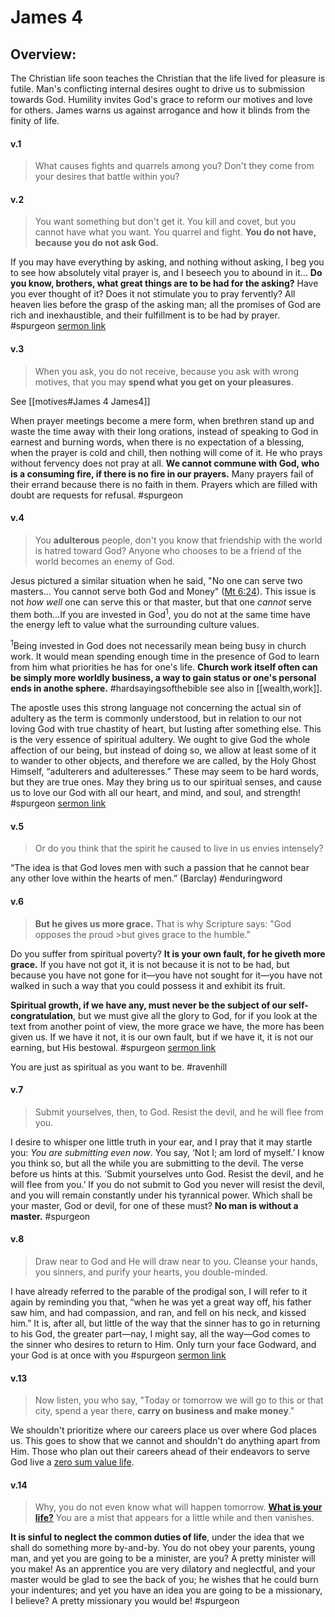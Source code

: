 # James 4

## Overview:
The Christian life soon teaches the Christian that the life lived for pleasure is futile. Man's conflicting internal desires ought to drive us to submission towards God. Humility invites God's grace to reform our motives and love for others. James warns us against arrogance and how it blinds from the finity of life.


#### v.1
>What causes fights and quarrels among you? Don't they come from your desires that battle within you?


#### v.2
>You want something but don't get it. You kill and covet, but you cannot have what you want. You quarrel and fight. **You do not have, because you do not ask God.**

If you may have everything by asking, and nothing without asking, I beg you to see how absolutely vital prayer is, and I beseech you to abound in it… **Do you know, brothers, what great things are to be had for the asking?** Have you ever thought of it? Does it not stimulate you to pray fervently? All heaven lies before the grasp of the asking man; all the promises of God are rich and inexhaustible, and their fulfillment is to be had by prayer.
#spurgeon [sermon link](https://www.spurgeongems.org/sermon/chs1682.pdf)

#### v.3
>When you ask, you do not receive, because you ask with wrong motives, that you may **spend what you get on your pleasures**.

See [[motives#James 4 James4]]

When prayer meetings become a mere form, when brethren stand up and waste the time away with their long orations, instead of speaking to God in earnest and burning words, when there is no expectation of a blessing, when the prayer is cold and chill, then nothing will come of it. He who prays without fervency does not pray at all. **We cannot commune with God, who is a consuming fire, if there is no fire in our prayers.** Many prayers fail of their errand because there is no faith in them. Prayers which are filled with doubt are requests for refusal.
#spurgeon 

#### v.4
>You **adulterous** people, don't you know that friendship with the world is hatred toward God? Anyone who chooses to be a friend of the world becomes an enemy of God.

Jesus pictured a similar situation when he said, "No one can serve two masters... You cannot serve both God and Money" ([Mt 6:24](Matthew6#v.24)). This issue is not *how well* one can serve this or that master, but that one *cannot* serve them both...If you are invested in God<sup>1</sup>, you do not at the same time have the energy left to value what the surrounding culture values.

<sup>1</sup>Being invested in God does not necessarily mean being busy in church work. It would mean spending enough time in the presence of God to learn from him what priorities he has for one's life. **Church work itself often can be simply more worldly business, a way to gain status or one's personal ends in anothe sphere.**
#hardsayingsofthebible see also in [[wealth,work]].

The apostle uses this strong language not concerning the actual sin of adultery as the term is commonly understood, but in relation to our not loving God with true chastity of heart, but lusting after something else. This is the very essence of spiritual adultery. We ought to give God the whole affection of our being, but instead of doing so, we allow at least some of it to wander to other objects, and therefore we are called, by the Holy Ghost Himself, “adulterers and adulteresses.” These may seem to be hard words, but they are true ones. May they bring us to our spiritual senses, and cause us to love our God with all our heart, and mind, and soul, and strength!
#spurgeon [sermon link](https://www.spurgeongems.org/sermon/chs2795.pdf)

#### v.5
>Or do you think that the spirit he caused to live in us envies intensely?

“The idea is that God loves men with such a passion that he cannot bear any other love within the hearts of men.” (Barclay)
#enduringword 

#### v.6
>**But he gives us more grace.** That is why Scripture says:
>"God opposes the proud
	>but gives grace to the humble."

 Do you suffer from spiritual poverty? **It is your own fault, for he giveth more grace.** If you have not got it, it is not because it is not to be had, but because you have not gone for it—you have not sought for it—you have not walked in such a way that you could possess it and exhibit its fruit.
 
 **Spiritual growth, if we have any, must never be the subject of our self-congratulation**, but we must give all the glory to God, for if you look at the text from another point of view, the more grace we have, the more has been given us. If we have it not, it is our own fault, but if we have it, it is not our earning, but His bestowal.
 #spurgeon [sermon link](https://www.spurgeongems.org/sermon/chs3459.pdf)
 
 You are just as spiritual as you want to be.
 #ravenhill

 

#### v.7
>Submit yourselves, then, to God. Resist the devil, and he will flee from you.

I desire to whisper one little truth in your ear, and I pray that it may startle you: _You are submitting even now_. You say, ‘Not I; am lord of myself.’ I know you think so, but all the while you are submitting to the devil. The verse before us hints at this. ‘Submit yourselves unto God. Resist the devil, and he will flee from you.’ If you do not submit to God you never will resist the devil, and you will remain constantly under his tyrannical power. Which shall be your master, God or devil, for one of these must? **No man is without a master.**
#spurgeon 

#### v.8
>Draw near to God and He will draw near to you. Cleanse your hands, you sinners, and purify your hearts, you double-minded.

I have already referred to the parable of the prodigal son, I will refer to it again by reminding you that, “when he was yet a great way off, his father saw him, and had compassion, and ran, and fell on his neck, and kissed him.” It is, after all, but little of the way that the sinner has to go in returning to his God, the greater part—nay, I might say, all the way—God comes to the sinner who desires to return to Him. Only turn your face Godward, and your God is at once with you
#spurgeon [sermon link](https://www.spurgeongems.org/sermon/chs2795.pdf)

#### v.13
>Now listen, you who say, "Today or tomorrow we will go to this or that city, spend a year there, **carry on business and make money**."

We shouldn't prioritize where our careers place us over where God places us. This goes to show that we cannot and shouldn't do anything apart from Him. Those who plan out their careers ahead of their endeavors to serve God live a [zero sum value life](https://www.youtube.com/watch?v=U2hiPxiuwNY).

#### v.14
>Why, you do not even know what will happen tomorrow. [**What is your life?**](https://www.youtube.com/watch?v=X1MjDOukSBI) You are a mist that appears for a little while and then vanishes.

**It is sinful to neglect the common duties of life**, under the idea that we shall do something more by-and-by. You do not obey your parents, young man, and yet you are going to be a minister, are you? A pretty minister will you make! As an apprentice you are very dilatory and neglectful, and your master would be glad to see the back of you; he wishes that he could burn your indentures; and yet you have an idea you are going to be a missionary, I believe? A pretty missionary you would be!
#spurgeon 
